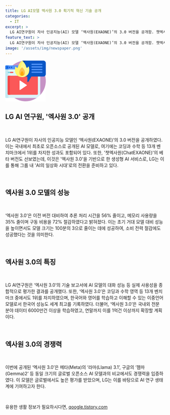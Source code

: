 ```yaml
---
title: LG AI모델 엑사원 3.0 획기적 혁신 기술 공개
categories:
  - IT
excerpt: >
  LG AI연구원이 자사 인공지능(AI) 모델 ‘엑사원(EXAONE)’의 3.0 버전을 공개함. 챗엑사원(ChatEXAONE) 베타 버전도 선보였고, 13개 벤치마크에서 1위를 차지. ‘엑사원 3.0’은 성능과 경제성을 모두 잡아내면서 전작에 비해 처리시간은 56%, 메모리 사용량은 35% 줄이고 구동 비용은 72% 절감. 또한, 한국어 성능도 세계 최고를 기록하며, 연말까지 학습 데이터 양을 확장해 성능을 더 높일 계획. 생성형 AI ‘챗엑사원’의 베타 버전 서비스도 시작.
feature_text: >
  LG AI연구원이 자사 인공지능(AI) 모델 ‘엑사원(EXAONE)’의 3.0 버전을 공개함. 챗엑사원(ChatEXAONE) 베타 버전도 선보였고, 13개 벤치마크에서 1위를 차지. ‘엑사원 3.0’은 성능과 경제성을 모두 잡아내면서 전작에 비해 처리시간은 56%, 메모리 사용량은 35% 줄이고 구동 비용은 72% 절감. 또한, 한국어 성능도 세계 최고를 기록하며, 연말까지 학습 데이터 양을 확장해 성능을 더 높일 계획. 생성형 AI ‘챗엑사원’의 베타 버전 서비스도 시작.
image: '/assets/img/newspaper.png'
---
```


<p><img src="/assets/img/news.png" alt="rentncar 속보" /></p>

<h2>LG AI 연구원, '엑사원 3.0' 공개</h2>

<p data-ke-size="size16">&nbsp;</p>

<p>LG AI연구원이 자사의 인공지능 모델인 ‘엑사원(EXAONE)’의 3.0 버전을 공개하였다. 이는 국내에서 최초로 오픈소스로 공개된 AI 모델로, 여기에는 코딩과 수학 등 13개 벤치마크에서 1위를 차지한 성과도 포함되어 있다. 또한, '챗엑사원(ChatEXAONE)'의 베타 버전도 선보였는데, 이것은 '엑사원 3.0'을 기반으로 한 생성형 AI 서비스로, LG는 이를 통해 그룹 내 'AI의 일상화 시대'로의 전환을 준비하고 있다.</p>

<p data-ke-size="size16">&nbsp;</p>

<h2>엑사원 3.0 모델의 성능</h2>

<p data-ke-size="size16">&nbsp;</p>

<p>‘엑사원 3.0’은 이전 버전 대비하여 추론 처리 시간을 56% 줄이고, 메모리 사용량을 35% 줄이며 구동 비용을 72% 절감하였다고 밝혀졌다. 이는 초기 거대 모델 대비 성능을 높이면서도 모델 크기는 100분의 3으로 줄이는 데에 성공하여, 소비 전력 절감에도 성공했다는 것을 의미한다.</p>

<p data-ke-size="size16">&nbsp;</p>

<h2>엑사원 3.0의 특징</h2>

<p data-ke-size="size16">&nbsp;</p>

<p>LG AI연구원은 ‘엑사원 3.0’의 기술 보고서에 AI 모델의 대화 성능 등 실제 사용성을 종합적으로 평가한 결과를 공개했다. 또한, ‘엑사원 3.0’은 코딩과 수학 영역 등 13개 벤치마크 중에서도 1위를 차지하였으며, 한국어와 영어를 학습하고 이해할 수 있는 이중언어 모델로서 한국어 성능도 세계 최고를 기록하였다. 더불어, ‘엑사원 3.0’은 국내외 전문 분야 데이터 6000만건 이상을 학습하였고, 연말까지 이를 1억건 이상까지 확장할 계획이다.</p>

<p data-ke-size="size16">&nbsp;</p>

<h2>엑사원 3.0의 경쟁력</h2>

<p data-ke-size="size16">&nbsp;</p>

<p>이번에 공개된 ‘엑사원 3.0’은 메타(Meta)의 ‘라마(Llama) 3.1’, 구글의 ‘젬마(Gemma)2’ 등 동일 크기의 글로벌 오픈소스 AI 모델과의 비교에서도 경쟁력을 입증하였다. 이 모델은 글로벌에서도 높은 평가를 받았으며, LG는 이를 바탕으로 AI 연구 생태계에 기여하고자 한다. </p>

<p data-ke-size="size16">&nbsp;</p>
유용한 생활 정보가 필요하시다면, <a href="https://qoogle.tistory.com" rel="dofollow">qoogle.tistory.com</a>


